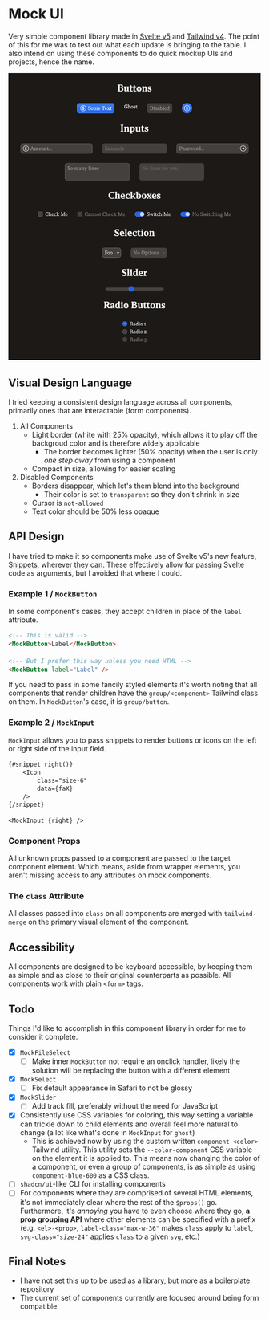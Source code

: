 # Mock UI

Very simple component library made in [Svelte v5](https://svelte-5-preview.vercel.app/docs/introduction) and [Tailwind v4](https://tailwindcss.com/blog/tailwindcss-v4-alpha). The point of this for me was to test out what each update is bringing to the table. I also intend on using these components to do quick mockup UIs and projects, hence the name.

![Preview of Components](docs/preview.png)

## Visual Design Language

I tried keeping a consistent design language across all components, primarily ones that are interactable (form components).

1. All Components
    - Light border (white with 25% opacity), which allows it to play off the backgroud color and is therefore widely applicable
        - The border becomes lighter (50% opacity) when the user is only _one step away_ from using a component
    - Compact in size, allowing for easier scaling
2. Disabled Components
    - Borders disappear, which let's them blend into the background
        - Their color is set to `transparent` so they don't shrink in size
    - Cursor is `not-allowed`
    - Text color should be 50% less opaque

## API Design

I have tried to make it so components make use of Svelte v5's new feature, [Snippets](https://svelte-5-preview.vercel.app/docs/snippets), wherever they can. These effectively allow for passing Svelte code as arguments, but I avoided that where I could.

### Example 1 / `MockButton`

In some component's cases, they accept children in place of the `label` attribute.

```html
<!-- This is valid -->
<MockButton>Label</MockButton>

<!-- But I prefer this way unless you need HTML -->
<MockButton label="Label" />
```

If you need to pass in some fancily styled elements it's worth noting that all components that render children have the `group/<component>` Tailwind class on them. In `MockButton`'s case, it is `group/button`.

### Example 2 / `MockInput`

`MockInput` allows you to pass snippets to render buttons or icons on the left or right side of the input field.

```svelte
{#snippet right()}
    <Icon
        class="size-6"
        data={faX}
    />
{/snippet}

<MockInput {right} />
```

### Component Props

All unknown props passed to a component are passed to the target component element. Which means, aside from wrapper elements, you aren't missing access to any attributes on mock components.

### The `class` Attribute

All classes passed into `class` on all components are merged with `tailwind-merge` on the primary visual element of the component.

## Accessibility

All components are designed to be keyboard accessible, by keeping them as simple and as close to their original counterparts as possible. All components work with plain `<form>` tags.

## Todo

Things I'd like to accomplish in this component library in order for me to consider it complete.

- [x] `MockFileSelect`
    - [ ] Make inner `MockButton` not require an onclick handler, likely the solution will be replacing the button with a different element
- [x] `MockSelect`
    - [ ] Fix default appearance in Safari to not be glossy
- [x] `MockSlider`
    - [ ] Add track fill, preferably without the need for JavaScript
- [x] Consistently use CSS variables for coloring, this way setting a variable can trickle down to child elements and overall feel more natural to change (a lot like what's done in `MockInput` for `ghost`)
    - This is achieved now by using the custom written `component-<color>` Tailwind utility. This utility sets the `--color-component` CSS variable on the element it is applied to. This means now changing the color of a component, or even a group of components, is as simple as using `component-blue-600` as a CSS class.
- [ ] `shadcn/ui`-like CLI for installing components
- [ ] For components where they are comprised of several HTML elements, it's not immediately clear where the rest of the `$props()` go. Furthermore, it's _annoying_ you have to even choose where they go, **a prop grouping API** where other elements can be specified with a prefix (e.g. `<el>-<prop>`, `label-class="max-w-36"` makes `class` apply to `label`, `svg-class="size-24"` applies `class` to a given `svg`, etc.)

## Final Notes

- I have not set this up to be used as a library, but more as a boilerplate repository
- The current set of components currently are focused around being form compatible

